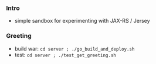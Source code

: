 
### Intro

* simple sandbox for experimenting with JAX-RS / Jersey 

### Greeting

* build war: `cd server ; ./go_build_and_deploy.sh`
* test: `cd server ; ./test_get_greeting.sh`

